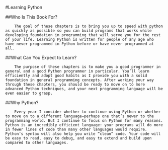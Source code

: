 #Learning Python

##Who Is This Book For?
        
        The goal of these chapters is to bring you up to speed with python as quickly as possible so you can build programs that works while developing foundation in programming that will serve you for the rest of your life. Learning Python is written for people of any age who have never programmed in Python before or have never programmed at all.
                
##What Can You Expect to Learn?

        The purpose of these chapters is to make you a good programmer in general and a good Python programmer in particular. You’ll learn efficiently and adopt good habits as I provide you with a solid foundation in general programming concepts. After working your way through these chapters, you should be ready to move on to more advanced Python techniques, and your next programming language will be even easier to grasp.
        
##Why Python?

        Every year I consider whether to continue using Python or whether to move on to a different language—perhaps one that’s newer to the programming world. But I continue to focus on Python for many reasons. Python is an incredibly efficient language: your programs will do more in fewer lines of code than many other languages would require. Python’s syntax will also help you write “clean” code. Your code will be easy to read, easy to debug, and easy to extend and build upon compared to other languages.

